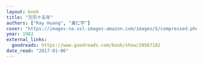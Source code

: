 ```yaml
---
layout: book
title: "万历十五年"
authors: ["Ray Huang", "黃仁宇"]
cover: "https://images-na.ssl-images-amazon.com/images/S/compressed.photo.goodreads.com/books/1390003215i/20567182.jpg"
year: 1982
external_links:
  goodreads: https://www.goodreads.com/book/show/20567182
date_read: "2017-01-06"
---
```

